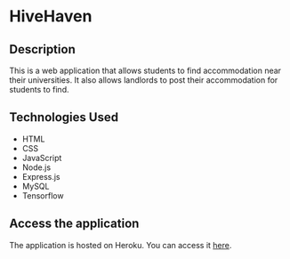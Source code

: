 # HiveHaven

## Description

This is a web application that allows students to find accommodation near their universities. It also allows landlords to post their accommodation for students to find.

## Technologies Used

- HTML
- CSS
- JavaScript
- Node.js
- Express.js
- MySQL
- Tensorflow

## Access the application

The application is hosted on Heroku. You can access it [here](https://students-accomodation-adcb6c50b3ba.herokuapp.com/).
